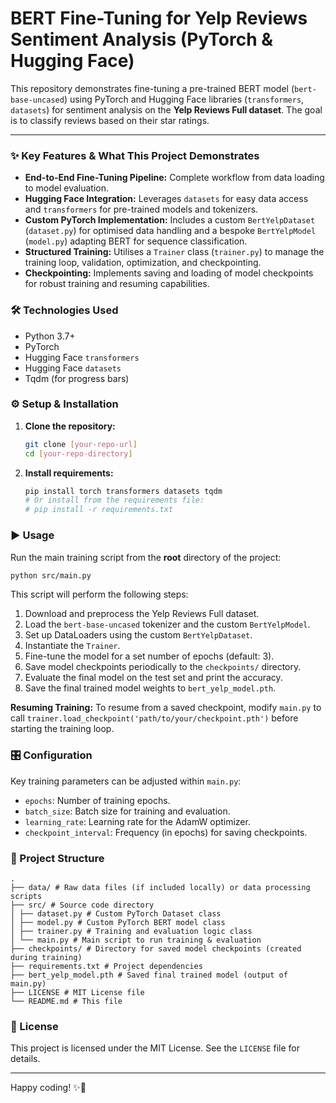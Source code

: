 # BERT Fine-Tuning for Yelp Reviews Sentiment Analysis (PyTorch & Hugging Face)

This repository demonstrates fine-tuning a pre-trained BERT model (`bert-base-uncased`) using PyTorch and Hugging Face libraries (`transformers`, `datasets`) for sentiment analysis on the **Yelp Reviews Full dataset**. The goal is to classify reviews based on their star ratings.

---

### ✨ Key Features & What This Project Demonstrates

*   **End-to-End Fine-Tuning Pipeline:** Complete workflow from data loading to model evaluation.
*   **Hugging Face Integration:** Leverages `datasets` for easy data access and `transformers` for pre-trained models and tokenizers.
*   **Custom PyTorch Implementation:** Includes a custom `BertYelpDataset` (`dataset.py`) for optimised data handling and a bespoke `BertYelpModel` (`model.py`) adapting BERT for sequence classification.
*   **Structured Training:** Utilises a `Trainer` class (`trainer.py`) to manage the training loop, validation, optimization, and checkpointing.
*   **Checkpointing:** Implements saving and loading of model checkpoints for robust training and resuming capabilities.

### 🛠️ Technologies Used

*   Python 3.7+
*   PyTorch
*   Hugging Face `transformers`
*   Hugging Face `datasets`
*   Tqdm (for progress bars)

### ⚙️ Setup & Installation

1.  **Clone the repository:**
    ```bash
    git clone [your-repo-url]
    cd [your-repo-directory]
    ```
2.  **Install requirements:**
    ```bash
    pip install torch transformers datasets tqdm
    # Or install from the requirements file:
    # pip install -r requirements.txt
    ```

### ▶️ Usage

Run the main training script from the **root** directory of the project:

```bash
python src/main.py
```

This script will perform the following steps:

1.  Download and preprocess the Yelp Reviews Full dataset.
2.  Load the `bert-base-uncased` tokenizer and the custom `BertYelpModel`.
3.  Set up DataLoaders using the custom `BertYelpDataset`.
4.  Instantiate the `Trainer`.
5.  Fine-tune the model for a set number of epochs (default: 3).
6.  Save model checkpoints periodically to the `checkpoints/` directory.
7.  Evaluate the final model on the test set and print the accuracy.
8.  Save the final trained model weights to `bert_yelp_model.pth`.

**Resuming Training:**
To resume from a saved checkpoint, modify `main.py` to call `trainer.load_checkpoint('path/to/your/checkpoint.pth')` before starting the training loop.

### 🎛️ Configuration

Key training parameters can be adjusted within `main.py`:

*   `epochs`: Number of training epochs.
*   `batch_size`: Batch size for training and evaluation.
*   `learning_rate`: Learning rate for the AdamW optimizer.
*   `checkpoint_interval`: Frequency (in epochs) for saving checkpoints.

### 📁 Project Structure

```
.
├── data/ # Raw data files (if included locally) or data processing scripts
├── src/ # Source code directory
│ ├── dataset.py # Custom PyTorch Dataset class
│ ├── model.py # Custom PyTorch BERT model class
│ ├── trainer.py # Training and evaluation logic class
│ └── main.py # Main script to run training & evaluation
├── checkpoints/ # Directory for saved model checkpoints (created during training)
├── requirements.txt # Project dependencies
├── bert_yelp_model.pth # Saved final trained model (output of main.py)
├── LICENSE # MIT License file
└── README.md # This file
```

### 📄 License

This project is licensed under the MIT License. See the `LICENSE` file for details.

---

Happy coding! ✨🐇
